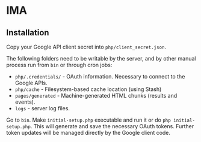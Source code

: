 # IMA

## Installation
Copy your Google API client secret into `php/client_secret.json`.

The following folders need to be writable by the server, and by other manual process run from `bin` or through cron jobs:
* `php/.credentials/` - OAuth information. Necessary to connect to the Google APIs.
* `php/cache` - Filesystem-based cache location (using Stash)
* `pages/generated` - Machine-generated HTML chunks (results and events).
* `logs` - server log files.

Go to `bin`. Make `initial-setup.php` executable and run it or do `php initial-setup.php`. This will generate and save the necessary OAuth tokens.
Further token updates will be managed directly by the Google client code.